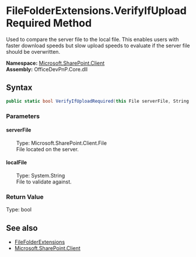 # FileFolderExtensions.VerifyIfUploadRequired Method  
 Used to compare the server file to the local file. This enables users with faster download speeds but slow upload speeds to evaluate if the server file should be overwritten.   

**Namespace:** [Microsoft.SharePoint.Client](Microsoft.SharePoint.Client.md)  
**Assembly:** OfficeDevPnP.Core.dll  
## Syntax
```C#
public static bool VerifyIfUploadRequired(this File serverFile, String localFile)
```
### Parameters
#### serverFile  
&emsp;&emsp;Type: Microsoft.SharePoint.Client.File  
&emsp;&emsp;File located on the server.  

  

#### localFile  
&emsp;&emsp;Type: System.String  
&emsp;&emsp;File to validate against.  

  

### Return Value
Type: bool  

## See also
- [FileFolderExtensions](Microsoft.SharePoint.Client.FileFolderExtensions.md) 
- [Microsoft.SharePoint.Client](Microsoft.SharePoint.Client.md) 
